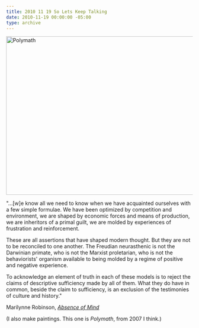 ```yaml
---
title: 2010 11 19 So Lets Keep Talking
date: 2010-11-19 00:00:00 -05:00
type: archive
---
```


<p><a href="http://ablersite.org/2010/11/19/so-lets-keep-talking/polymath/#main" rel="attachment wp-att-4211"><img class="alignnone size-full wp-image-4211" alt="Polymath" src="{{ site.baseurl }}/uploads/polymath.jpg" width="610" height="427" /></a></p>
<p>"...[w]e know all we need to know when we have acquainted ourselves with a few simple formulae. We have been optimized by competition and environment, we are shaped by economic forces and means of production, we are inheritors of a primal guilt, we are molded by experiences of frustration and reinforcement.</p>
<p>These are all assertions that have shaped modern thought. But they are not to be reconciled to one another. The Freudian neurasthenic is not the Darwinian primate, who is not the Marxist proletarian, who is not the behaviorists' organism available to being molded by a regime of positive and negative experience.</p>
<p>To acknowledge an element of truth in each of these models is to reject the claims of descriptive sufficiency made by all of them. What they do have in common, beside the claim to sufficiency, is an exclusion of the testimonies of culture and history."</p>
<p>Marilynne Robinson, <a href="http://www.amazon.com/Absence-Mind-Dispelling-Inwardness-Lectures/dp/0300145187/ref=sr_1_1?ie=UTF8&amp;s=books&amp;qid=1290178374&amp;sr=8-1"><em>Absence of Mind</em></a></p>
<p>(I also make paintings. This one is <em>Polymath</em>, from 2007 I think.)</p>
